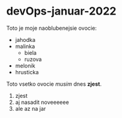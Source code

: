 # devOps-januar-2022

Toto je moje naoblubenejsie ovocie:

* jahodka
* malinka
  * biela
  * ruzova
* melonik
* hrusticka


Toto vsetko ovocie *musim* dnes **zjest**.

1. zjest
2. aj nasadit noveeeeee
3. ale az na jar
